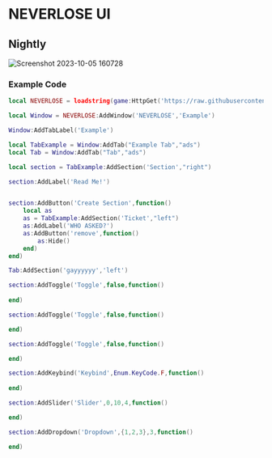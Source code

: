# NEVERLOSE UI
## Nightly

![Screenshot 2023-10-05 160728](https://github.com/3345-c-a-t-s-u-s/NEVERLOSE-UI-Nightly/assets/117000269/87274dd2-d4a9-4624-9547-6e2225d253ea)

### Example Code
```lua
local NEVERLOSE = loadstring(game:HttpGet('https://raw.githubusercontent.com/3345-c-a-t-s-u-s/NEVERLOSE-UI-Nightly/main/source.lua'))()

local Window = NEVERLOSE:AddWindow('NEVERLOSE','Example')

Window:AddTabLabel('Example')

local TabExample = Window:AddTab("Example Tab","ads")
local Tab = Window:AddTab("Tab","ads")

local section = TabExample:AddSection('Section',"right")

section:AddLabel('Read Me!')


section:AddButton('Create Section',function()
	local as
	as = TabExample:AddSection('Ticket',"left")
	as:AddLabel('WHO ASKED?')
	as:AddButton('remove',function()
		as:Hide()
	end)
end)

Tab:AddSection('gayyyyyy','left')

section:AddToggle('Toggle',false,function() 
	
end)

section:AddToggle('Toggle',false,function() 

end)

section:AddToggle('Toggle',false,function() 

end)

section:AddKeybind('Keybind',Enum.KeyCode.F,function()
	
end)

section:AddSlider('Slider',0,10,4,function()

end)

section:AddDropdown('Dropdown',{1,2,3},3,function()

end)
```
